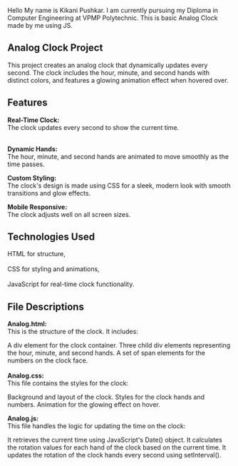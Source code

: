 Hello My name is Kikani Pushkar.
I am currently pursuing my Diploma in Computer Engineering at VPMP Polytechnic.
This is basic Analog Clock made by me using JS.

<h2>Analog Clock Project</h2>
This project creates an analog clock that dynamically updates every second. The clock includes the hour, minute, and second hands with distinct colors, and features a glowing animation effect when hovered over.

<h2>Features</h2>
<b>Real-Time Clock:</b> <br>
The clock updates every second to show the current time.<br></br>

<b>Dynamic Hands:</b> <br>
The hour, minute, and second hands are animated to move smoothly as the time passes.<br>

<b>Custom Styling:</b> <br>
The clock's design is made using CSS for a sleek, modern look with smooth transitions and glow effects.<br>

<b>Mobile Responsive:</b> <br>
The clock adjusts well on all screen sizes. <br>

<h2>Technologies Used </h2>
HTML for structure, <br> <br>
CSS for styling and animations, <br> <br>
JavaScript for real-time clock functionality. <br>

<h2>File Descriptions </h2>
<b>Analog.html:</b> <br>
This is the structure of the clock. It includes:

A div element for the clock container.
Three child div elements representing the hour, minute, and second hands.
A set of span elements for the numbers on the clock face.<br><br>
<b>Analog.css: </b><br>
This file contains the styles for the clock:

Background and layout of the clock.
Styles for the clock hands and numbers.
Animation for the glowing effect on hover. <br>

<b>Analog.js: </b> <br>
This file handles the logic for updating the time on the clock:

It retrieves the current time using JavaScript's Date() object.
It calculates the rotation values for each hand of the clock based on the current time.
It updates the rotation of the clock hands every second using setInterval().
